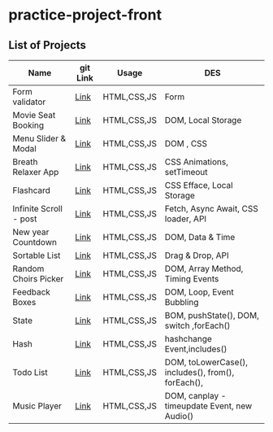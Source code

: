 # practice-project-front

## List of Projects

| Name                   | git Link                                                                                                       | Usage       | DES                                                |
| ---------------------- | -------------------------------------------------------------------------------------------------------------- | ----------- | -------------------------------------------------- |
| Form validator         | [Link](https://github.com/sajjad-10/practice-project-front/tree/main/Form%20Validator)                         | HTML,CSS,JS | Form                                               |
| Movie Seat Booking     | [Link](https://github.com/sajjad-10/practice-project-front/tree/main/Movie%Seat%Booking)                       | HTML,CSS,JS | DOM, Local Storage                                 |
| Menu Slider & Modal    | [Link](https://github.com/sajjad-10/practice-project-front/tree/main/Menu%20Slider%20%26%20Modal)              | HTML,CSS,JS | DOM , CSS                                          |
| Breath Relaxer App     | [Link](https://github.com/sajjad-10/practice-project-front/tree/main/Breath%20Relaxer%20App)                   | HTML,CSS,JS | CSS Animations, setTimeout                         |
| Flashcard              | [Link](<https://github.com/sajjad-10/practice-project-front/tree/main/Flashcard%20(memory)>)                   | HTML,CSS,JS | CSS Efface, Local Storage                          |
| Infinite Scroll - post | [Link](https://github.com/sajjad-10/practice-project-front/tree/main/Infinite%20Scroll%20-%20post%20-%20fetch) | HTML,CSS,JS | Fetch, Async Await, CSS loader, API                |
| New year Countdown     | [Link](https://github.com/sajjad-10/practice-project-front/tree/main/New%20year%20Countdown)                   | HTML,CSS,JS | DOM, Data & Time                                   |
| Sortable List          | [Link](https://github.com/sajjad-10/practice-project-front/tree/main/Sortable%20List)                          | HTML,CSS,JS | Drag & Drop, API                                   |
| Random Choirs Picker   | [Link](https://github.com/sajjad-10/practice-project-front/tree/main/Random%20Choirs%20Picker)                 | HTML,CSS,JS | DOM, Array Method, Timing Events                   |
| Feedback Boxes         | [Link](https://github.com/sajjad-10/practice-project-front/tree/main/Random%20Choirs%20Picker)                 | HTML,CSS,JS | DOM, Loop, Event Bubbling                          |
| State                  | [Link](https://github.com/sajjad-10/practice-project-front/tree/main/State)                                    | HTML,CSS,JS | BOM, pushState(), DOM, switch ,forEach()           |
| Hash                   | [Link](https://github.com/sajjad-10/practice-project-front/tree/main/Hash)                                     | HTML,CSS,JS | hashchange Event,includes()                        |
| Todo List              | [Link](https://github.com/sajjad-10/practice-project-front/tree/main/Hash)                                     | HTML,CSS,JS | DOM, toLowerCase(), includes(), from(), forEach(), |
| Music Player           | [Link](https://github.com/sajjad-10/practice-project-front/tree/main/Hash)                                     | HTML,CSS,JS | DOM, canplay - timeupdate Event, new Audio()       |
